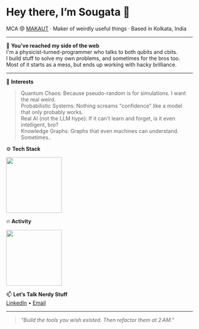 <h1 align="left">Hey there, I’m Sougata 👋</h1>
<p align="left">MCA @ <a href="https://makautwb.ac.in/">MAKAUT</a> · Maker of weirdly useful things · Based in Kolkata, India</p>

---

🐛 **You’ve reached my side of the web**  
I'm a physicist-turned-programmer who talks to both qubits and cbits.  
I build stuff to solve my own problems, and sometimes for the bros too.  
Most of it starts as a mess, but ends up working with hacky brilliance.

---

🧠 **Interests**  
> Quantum Chaos: Because pseudo-random is for simulations. I want the real weird.<br>
> Probabilistic Systems: Nothing screams "confidence" like a model that only probably works.<br>
> Real AI (not the LLM hype): If it can't learn and forget, is it even intelligent, bro?<br>
> Knowledge Graphs: Graphs that even machines can understand. Sometimes..<br>

⚙️ **Tech Stack**
<p align="left">
  <img src="https://github-readme-stats.vercel.app/api/top-langs/?username=jnsougata&layout=compact&theme=github_dark&hide_border=true" height="150">
</p>



🔥 **Activity**
<p align="left">
  <img src="https://github-readme-stats.vercel.app/api?username=jnsougata&show_icons=true&theme=github_dark&hide_title=true&hide_border=true" height="150">
</p>

📫 **Let’s Talk Nerdy Stuff**  
[LinkedIn](https://linkedin.com/in/jnsougata) • [Email](mailto:jnsougata@gmail.com)

---

> _“Build the tools you wish existed. Then refactor them at 2 AM.”_
